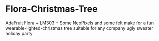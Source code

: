 Flora-Christmas-Tree
====================

AdaFruit Flora + LM303 + Some NeoPixels and some felt make for a fun wearable-lighted-christmas tree suitable for any company ugly sweater holiday party
